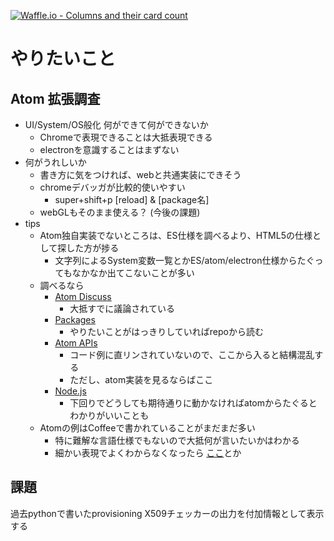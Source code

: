 [![Waffle.io - Columns and their card count](https://badge.waffle.io/setminami/provisioning-checker.svg?columns=all)](https://waffle.io/setminami/provisioning-checker)

# やりたいこと

## Atom 拡張調査
- UI/System/OS般化 何ができて何ができないか
  - Chromeで表現できることは大抵表現できる
  - electronを意識することはまずない
- 何がうれしいか
  - 書き方に気をつければ、webと共通実装にできそう
  - chromeデバッガが比較的使いやすい
    - super+shift+p [reload] & [package名]
  - webGLもそのまま使える？ (今後の課題)
- tips
  - Atom独自実装でないところは、ES仕様を調べるより、HTML5の仕様として探した方が捗る
    - 文字列によるSystem変数一覧とかES/atom/electron仕様からたぐってもなかなか出てこないことが多い
  - 調べるなら
    - [Atom Discuss](https://discuss.atom.io)
      * 大抵すでに議論されている
    - [Packages](https://atom.io/packages)
      * やりたいことがはっきりしていればrepoから読む
    - [Atom APIs](https://atom.io/docs/api/latest/AtomEnvironment)
      * コード例に直リンされていないので、ここから入ると結構混乱する
      * ただし、atom実装を見るならばここ
    - [Node.js](https://nodejs.org/en/docs/)
      * 下回りでどうしても期待通りに動かなければatomからたぐるとわかりがいいことも
  - Atomの例はCoffeeで書かれていることがまだまだ多い
    - 特に難解な言語仕様でもないので大抵何が言いたいかはわかる
    - 細かい表現でよくわからなくなったら [ここ](http://js2.coffee)とか

## 課題
過去pythonで書いたprovisioning X509チェッカーの出力を付加情報として表示する
